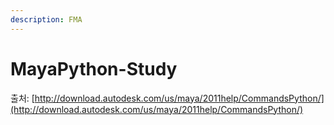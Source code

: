 ```yaml
---
description: FMA
---
```


# MayaPython-Study

출처: [http://download.autodesk.com/us/maya/2011help/CommandsPython/](http://download.autodesk.com/us/maya/2011help/CommandsPython/)

